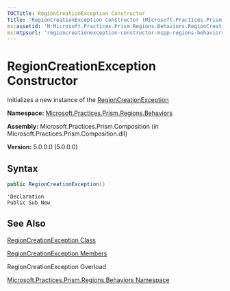 ```yaml
---
TOCTitle: RegionCreationException Constructor
Title: 'RegionCreationException Constructor (Microsoft.Practices.Prism.Regions.Behaviors)'
ms:assetid: 'M:Microsoft.Practices.Prism.Regions.Behaviors.RegionCreationException.\#ctor'
ms:mtpsurl: 'regioncreationexception-constructor-mspp-regions-behaviors.md'
---
```

# RegionCreationException Constructor

Initializes a new instance of the [RegionCreationException](/patterns-practices/reference/regioncreationexception-class-mspp-regions-behaviors)

**Namespace:** [Microsoft.Practices.Prism.Regions.Behaviors](htt/patterns-practices/reference/mspp-regions-behaviors-namespace)

**Assembly:** Microsoft.Practices.Prism.Composition (in Microsoft.Practices.Prism.Composition.dll)

**Version:** 5.0.0.0 (5.0.0.0)

## Syntax
```C#
public RegionCreationException()
```

```VB
'Declaration
Public Sub New
```

## See Also

[RegionCreationException Class](/patterns-practices/reference/regioncreationexception-class-mspp-regions-behaviors)

[RegionCreationException Members](/patterns-practices/reference/regioncreationexception-members-mspp-regions-behaviors)

RegionCreationException Overload

[Microsoft.Practices.Prism.Regions.Behaviors Namespace](/patterns-practices/reference/mspp-regions-behaviors-namespace)
